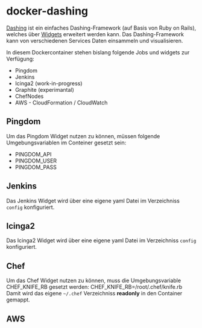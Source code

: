# docker-dashing

[Dashing](http://dashing.io/) ist ein einfaches Dashing-Framework (auf Basis von Ruby on Rails), welches über [Widgets](https://github.com/Shopify/dashing/wiki/Additional-Widgets) erweitert werden kann.
Das Dashing-Framework kann von verschiedenen Services Daten einsammeln und visualisieren.

In diesem Dockercontainer stehen bislang folgende Jobs und widgets zur Verfügung:
 - Pingdom
 - Jenkins
 - Icinga2 (work-in-progress)
 - Graphite (experimantal)
 - ChefNodes
 - AWS - CloudFormation / CloudWatch

## Pingdom
Um das Pingdom Widget nutzen zu können, müssen folgende Umgebungsvariablen im Conteiner gesetzt sein:
 - PINGDOM_API
 - PINGDOM_USER
 - PINGDOM_PASS

## Jenkins
Das Jenkins Widget wird über eine eigene yaml Datei im Verzeichniss ``config`` konfiguriert.

## Icinga2
Das Icinga2 Widget wird über eine eigene yaml Datei im Verzeichniss ``config`` konfiguriert.

## Chef
Um das Chef Widget nutzen zu können, muss die Umgebungsvariable CHEF_KNIFE_RB gesetzt werden:
    CHEF_KNIFE_RB=/root/.chef/knife.rb
Damit wird das eigene `~/.chef` Verzeichniss **readonly** in den Container gemappt.

## AWS

